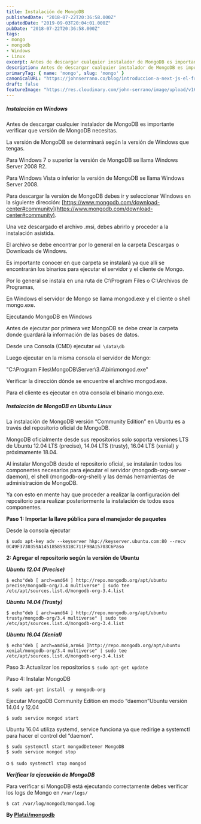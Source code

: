 ```yaml
---
title: Instalación de MongoDB
publishedDate: "2018-07-22T20:36:58.000Z"
updatedDate: "2019-09-03T20:04:01.000Z"
pubDate: "2018-07-22T20:36:58.000Z"
tags: 
- mongo
- mongodb
- Windows
- Linux
excerpt: Antes de descargar cualquier instalador de MongoDB es importante verificar que versión de MongoDB necesitas.
description: Antes de descargar cualquier instalador de MongoDB es importante verificar que versión de MongoDB necesitas.
primaryTag: { name: 'mongo', slug: 'mongo' }
canonicalURL: "https://johnserrano.co/blog/introduccion-a-next-js-el-framework-de-react"
draft: false
featureImage: "https://res.cloudinary.com/john-serrano/image/upload/v1683212160/John%20Serrano/Blog%20Post/instalacion-de-mongodb/mongo_1_hzcds5.jpg"
---
```


##### Instalación en Windows

Antes de descargar cualquier instalador de MongoDB es importante verificar que versión de MongoDB necesitas.

La versión de MongoDB se determinará según la versión de Windows que tengas.

Para Windows 7 o superior la versión de MongoDB se llama Windows Server 2008 R2.

Para Windows Vista o inferior la versión de MongoDB se llama Windows Server 2008.

Para descargar la versión de MongoDB debes ir y seleccionar Windows en la siguiente dirección: [https://www.mongodb.com/download-center#community](https://www.mongodb.com/download-center#community).

Una vez descargado el archivo .msi, debes abrirlo y proceder a la instalación asistida.

El archivo se debe encontrar por lo general en la carpeta Descargas o Downloads de Windows.

Es importante conocer en que carpeta se instalará ya que allí se encontrarán los binarios para ejecutar el servidor y el cliente de Mongo.

Por lo general se instala en una ruta de C:\Program Files o C:\Archivos de Programas,

En Windows el servidor de Mongo se llama mongod.exe y el cliente o shell mongo.exe.

Ejecutando MongoDB en Windows

Antes de ejecutar por primera vez MongoDB se debe crear la carpeta donde guardará la información de las bases de datos.

Desde una Consola (CMD) ejecutar
`md \data\db`

Luego ejecutar en la misma consola el servidor de Mongo:

"C:\Program Files\MongoDB\Server\3.4\bin\mongod.exe"

Verificar la dirección dónde se encuentre el archivo mongod.exe.

Para el cliente es ejecutar en otra consola el binario mongo.exe.

##### Instalación de MongoDB en Ubuntu Linux

La instalación de MongoDB versión “Community Edition” en Ubuntu es a través del repositorio oficial de MongoDB.

MongoDB oficialmente desde sus repositorios solo soporta versiones LTS de Ubuntu 12.04 LTS (precise), 14.04 LTS (trusty), 16.04 LTS (xenial) y próximamente 18.04.

Al instalar MongoDB desde el repositorio oficial, se instalarán todos los componentes necesarios para ejecutar el servidor (mongodb-org-server - daemon), el shell (mongodb-org-shell) y las demás herramientas de administración de MongoDB.

Ya con esto en mente hay que proceder a realizar la configuración del repositorio para realizar posteriormente la instalación de todos esos componentes.

**Paso 1: Importar la llave pública para el manejador de paquetes**

Desde la consola ejecutar

`$ sudo apt-key adv --keyserver hkp://keyserver.ubuntu.com:80 --recv 0C49F3730359A14518585931BC711F9BA15703C6Paso`

**2: Agregar el repositorio según la versión de Ubuntu**

***Ubuntu 12.04 (Precise)***

`$ echo"deb [ arch=amd64 ] http://repo.mongodb.org/apt/ubuntu precise/mongodb-org/3.4 multiverse" | sudo tee /etc/apt/sources.list.d/mongodb-org-3.4.list`

***Ubuntu 14.04 (Trusty)***

`$ echo"deb [ arch=amd64 ] http://repo.mongodb.org/apt/ubuntu trusty/mongodb-org/3.4 multiverse" | sudo tee /etc/apt/sources.list.d/mongodb-org-3.4.list`

***Ubuntu 16.04 (Xenial)***

`$ echo"deb [ arch=amd64,arm64 ]http://repo.mongodb.org/apt/ubuntu xenial/mongodb-org/3.4 multiverse" | sudo tee /etc/apt/sources.list.d/mongodb-org-3.4.list`

Paso 3: Actualizar los repositorios
`$ sudo apt-get update`

Paso 4: Instalar MongoDB

`$ sudo apt-get install -y mongodb-org`

Ejecutar MongoDB Community Edition en modo “daemon”Ubuntu versión 14.04 y 12.04

`$ sudo service mongod start`

Ubuntu 16.04 utiliza systemd, service funciona ya que redirige a systemctl para hacer el control del “daemon”.

    $ sudo systemctl start mongodDetener MongoDB
    $ sudo service mongod stop
    

o
`$ sudo systemctl stop mongod`

***Verificar la ejecución de MongoDB***

Para verificar si MongoDB está ejecutando correctamente debes verificar los logs de Mongo en `/var/logs/`

`$ cat /var/log/mongodb/mongod.log`

**By [Platzi/mongodb](https://platzi.com/clases/mongodb-redis/)**
